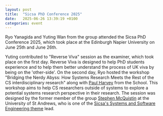 ```yaml
---
layout: post
title:  "Sicsa PhD Conference 2025"
date:   2025-06-26 13:39:19 +0100
categories: event
---
```


Ryo Yanagida and Yuting Wan from the group attended the Sicsa PhD Conference 2025, which took place at the Edinburgh Napier University on June 25th and June 26th.

Yuting contributed to "Reverse Viva" session as the examiner, which took place on the first day. Reverse Viva is designed to help PhD students experience and to 
help them better understand the process of UK viva by being on the 'other-side'. 
On the second day, Ryo hosted the workshop "Bridging the Nerdy Abyss: How Systems Research Meets the Rest of the CS interdisciplinary research" along with [Paul Harvey](https://www.paul-harvey.org) from the School. 
This workshop aims to help CS researchers outside of systems to explore a potential systems research perspective in their research. 
The session was designed by the former member of the group [Stephen McQuistin](https://www.smcquistin.uk) at the University of St Andrews, who is one of the [Sicsa's Systems and Software Engineering theme](https://sicsa.ac.uk/research/themes/systems-software-engineering/) lead. 